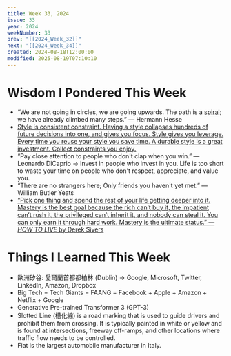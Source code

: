 ```yaml
---
title: Week 33, 2024
issue: 33
year: 2024
weekNumber: 33
prev: "[[2024_Week_32]]"
next: "[[2024_Week_34]]"
created: 2024-08-18T12:00:00
modified: 2025-08-19T07:10:10
---
```


# Wisdom I Pondered This Week

* “We are not going in circles, we are going upwards. The path is a [spiral](https://sketchplanations.com/the-upward-spiral); we have already climbed many steps.” — Hermann Hesse
* [Style is consistent constraint. Having a style collapses hundreds of future decisions into one, and gives you focus. Style gives you leverage. Every time you reuse your style you save time. A durable style is a great investment. Collect constraints you enjoy.](https://stephango.com/style)
* “Pay close attention to people who don't clap when you win.” — Leonardo DiCaprio → Invest in people who invest in you. Life is too short to waste your time on people who don't respect, appreciate, and value you.
* “There are no strangers here; Only friends you haven't yet met.” — William Butler Yeats
* [“Pick one thing and spend the rest of your life getting deeper into it. Mastery is the best goal because the rich can’t buy it, the impatient can’t rush it, the privileged can’t inherit it, and nobody can steal it. You can only earn it through hard work. Mastery is the ultimate status.” — _HOW TO LIVE_ by Derek Sivers](https://sive.rs/h)

# Things I Learned This Week

* 歐洲矽谷: 愛爾蘭首都都柏林 (Dublin) → Google, Microsoft, Twitter, LinkedIn, Amazon, Dropbox
* Big Tech = Tech Giants = FAANG = Facebook + Apple + Amazon + Netflix + Google
* Generative Pre-trained Transformer 3 (GPT-3)
* Slotted Line (槽化線) is a road marking that is used to guide drivers and prohibit them from crossing. It is typically painted in white or yellow and is found at intersections, freeway off-ramps, and other locations where traffic flow needs to be controlled.
* Fiat is the largest automobile manufacturer in Italy.

